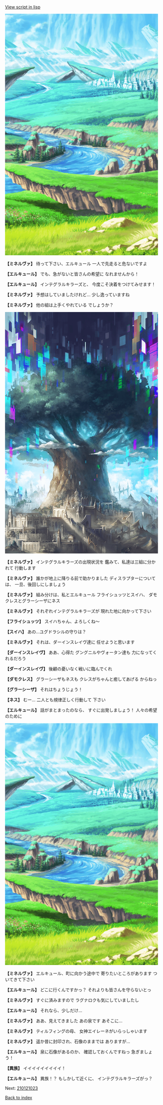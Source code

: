 [View script in lisp](../scripts/210121021.txt)

![plain.png](../images/backgrounds/plain.png)

**【ミネルヴァ】**
待って下さい、エルキュール
一人で先走ると危ないですよ

**【エルキュール】**
でも、急がないと皆さんの希望に
なれませんから！

**【エルキュール】**
インテグラルキラーズと、
今度こそ決着をつけてみせます！

**【ミネルヴァ】**
予想はしていましたけれど…
少し逸っていますね

**【ミネルヴァ】**
他の組は上手くやれている
でしょうか？

![in_yggdrasill.png](../images/backgrounds/in_yggdrasill.png)

**【ミネルヴァ】**
インテグラルキラーズの出現状況を
鑑みて、私達は三組に分かれて
行動します

**【ミネルヴァ】**
誰かが地上に降りる前で助かりました
ディスラプターについては、
一旦、後回しにしましょう

**【ミネルヴァ】**
組み分けは、私とエルキュール
フライシュッツとスイハ、
ダモクレスとグラーシーザにネス

**【ミネルヴァ】**
それぞれインテグラルキラーズが
現れた地に向かって下さい

**【フライシュッツ】**
スイハちゃん、よろしくね～

**【スイハ】**
あの…ユグドラシルの守りは？

**【ミネルヴァ】**
それは、ダーインスレイヴ達に
任せようと思います

**【ダーインスレイヴ】**
ああ、心得た
グングニルやヴォータン達も
力になってくれるだろう

**【ダーインスレイヴ】**
後顧の憂いなく戦いに臨んでくれ

**【ダモクレス】**
グラーシーザもネスも
クレスがちゃんと癒してあげる
からねっ

**【グラーシーザ】**
それはちょうじょう！

**【ネス】**
むー…
二人とも規律正しく行動して
下さい

**【エルキュール】**
話がまとまったのなら、
すぐに出発しましょう！
人々の希望のために

![plain.png](../images/backgrounds/plain.png)

**【ミネルヴァ】**
エルキュール、町に向かう途中で
寄りたいところがあります
ついてきて下さい

**【エルキュール】**
どこに行くんですかっ？
それよりも皆さんを守らないとっ

**【ミネルヴァ】**
すぐに済みますので
ラグナロクも気にしていましたし

**【エルキュール】**
それなら、少しだけ…

**【ミネルヴァ】**
ああ、見えてきました
あの泉です
あそこに…

**【ミネルヴァ】**
ティルフィングの母、
女神エイレーネがいらっしゃいます

**【ミネルヴァ】**
遥か昔に封印され、石像のままでは
ありますが…

**【エルキュール】**
泉に石像があるのか、
確認しておくんですねっ
急ぎましょう！

**【異族】**
イイイイイイイイイ！

**【エルキュール】**
異族！？
もしかして近くに、
インテグラルキラーズがっ？

Next: [210121023](210121023.md)

[Back to index](index.md)
